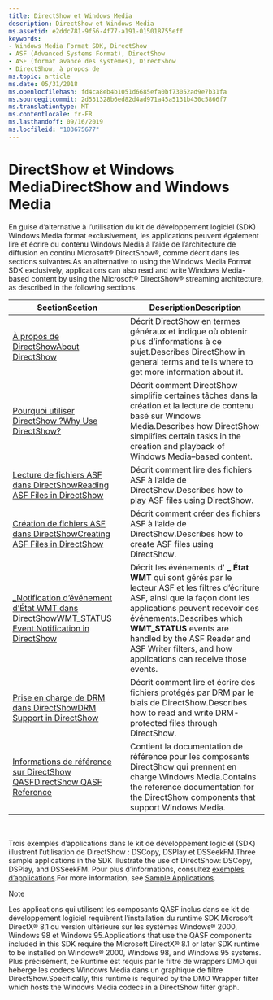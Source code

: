 ```yaml
---
title: DirectShow et Windows Media
description: DirectShow et Windows Media
ms.assetid: e2ddc781-9f56-4f77-a191-015018755eff
keywords:
- Windows Media Format SDK, DirectShow
- ASF (Advanced Systems Format), DirectShow
- ASF (format avancé des systèmes), DirectShow
- DirectShow, à propos de
ms.topic: article
ms.date: 05/31/2018
ms.openlocfilehash: fd4ca8eb4b1051d6685efa0bf73052ad9e7b31fa
ms.sourcegitcommit: 2d531328b6ed82d4ad971a45a5131b430c5866f7
ms.translationtype: MT
ms.contentlocale: fr-FR
ms.lasthandoff: 09/16/2019
ms.locfileid: "103675677"
---
```

# <a name="directshow-and-windows-media"></a><span data-ttu-id="fb47b-107">DirectShow et Windows Media</span><span class="sxs-lookup"><span data-stu-id="fb47b-107">DirectShow and Windows Media</span></span>

<span data-ttu-id="fb47b-108">En guise d’alternative à l’utilisation du kit de développement logiciel (SDK) Windows Media format exclusivement, les applications peuvent également lire et écrire du contenu Windows Media à l’aide de l’architecture de diffusion en continu Microsoft® DirectShow®, comme décrit dans les sections suivantes.</span><span class="sxs-lookup"><span data-stu-id="fb47b-108">As an alternative to using the Windows Media Format SDK exclusively, applications can also read and write Windows Media-based content by using the Microsoft® DirectShow® streaming architecture, as described in the following sections.</span></span>



| <span data-ttu-id="fb47b-109">Section</span><span class="sxs-lookup"><span data-stu-id="fb47b-109">Section</span></span>                                                                                   | <span data-ttu-id="fb47b-110">Description</span><span class="sxs-lookup"><span data-stu-id="fb47b-110">Description</span></span>                                                                                                                                 |
|-------------------------------------------------------------------------------------------|---------------------------------------------------------------------------------------------------------------------------------------------|
| [<span data-ttu-id="fb47b-111">À propos de DirectShow</span><span class="sxs-lookup"><span data-stu-id="fb47b-111">About DirectShow</span></span>](about-directshow.md)                                                  | <span data-ttu-id="fb47b-112">Décrit DirectShow en termes généraux et indique où obtenir plus d’informations à ce sujet.</span><span class="sxs-lookup"><span data-stu-id="fb47b-112">Describes DirectShow in general terms and tells where to get more information about it.</span></span>                                                     |
| [<span data-ttu-id="fb47b-113">Pourquoi utiliser DirectShow ?</span><span class="sxs-lookup"><span data-stu-id="fb47b-113">Why Use DirectShow?</span></span>](why-use-directshow.md)                                             | <span data-ttu-id="fb47b-114">Décrit comment DirectShow simplifie certaines tâches dans la création et la lecture de contenu basé sur Windows Media.</span><span class="sxs-lookup"><span data-stu-id="fb47b-114">Describes how DirectShow simplifies certain tasks in the creation and playback of Windows Media–based content.</span></span>                              |
| [<span data-ttu-id="fb47b-115">Lecture de fichiers ASF dans DirectShow</span><span class="sxs-lookup"><span data-stu-id="fb47b-115">Reading ASF Files in DirectShow</span></span>](reading-asf-files-in-directshow.md)                    | <span data-ttu-id="fb47b-116">Décrit comment lire des fichiers ASF à l’aide de DirectShow.</span><span class="sxs-lookup"><span data-stu-id="fb47b-116">Describes how to play ASF files using DirectShow.</span></span>                                                                                           |
| [<span data-ttu-id="fb47b-117">Création de fichiers ASF dans DirectShow</span><span class="sxs-lookup"><span data-stu-id="fb47b-117">Creating ASF Files in DirectShow</span></span>](creating-asf-files-in-directshow.md)                  | <span data-ttu-id="fb47b-118">Décrit comment créer des fichiers ASF à l’aide de DirectShow.</span><span class="sxs-lookup"><span data-stu-id="fb47b-118">Describes how to create ASF files using DirectShow.</span></span>                                                                                         |
| [<span data-ttu-id="fb47b-119">\_Notification d’événement d’État WMT dans DirectShow</span><span class="sxs-lookup"><span data-stu-id="fb47b-119">WMT\_STATUS Event Notification in DirectShow</span></span>](wmt-status-notification-in-directshow.md) | <span data-ttu-id="fb47b-120">Décrit les événements d' **\_ État WMT** qui sont gérés par le lecteur ASF et les filtres d’écriture ASF, ainsi que la façon dont les applications peuvent recevoir ces événements.</span><span class="sxs-lookup"><span data-stu-id="fb47b-120">Describes which **WMT\_STATUS** events are handled by the ASF Reader and ASF Writer filters, and how applications can receive those events.</span></span> |
| [<span data-ttu-id="fb47b-121">Prise en charge de DRM dans DirectShow</span><span class="sxs-lookup"><span data-stu-id="fb47b-121">DRM Support in DirectShow</span></span>](drm-support-in-directshow.md)                                | <span data-ttu-id="fb47b-122">Décrit comment lire et écrire des fichiers protégés par DRM par le biais de DirectShow.</span><span class="sxs-lookup"><span data-stu-id="fb47b-122">Describes how to read and write DRM-protected files through DirectShow.</span></span>                                                                     |
| [<span data-ttu-id="fb47b-123">Informations de référence sur DirectShow QASF</span><span class="sxs-lookup"><span data-stu-id="fb47b-123">DirectShow QASF Reference</span></span>](directshow-qasf-reference.md)                                | <span data-ttu-id="fb47b-124">Contient la documentation de référence pour les composants DirectShow qui prennent en charge Windows Media.</span><span class="sxs-lookup"><span data-stu-id="fb47b-124">Contains the reference documentation for the DirectShow components that support Windows Media.</span></span>                                              |



 

<span data-ttu-id="fb47b-125">Trois exemples d’applications dans le kit de développement logiciel (SDK) illustrent l’utilisation de DirectShow : DSCopy, DSPlay et DSSeekFM.</span><span class="sxs-lookup"><span data-stu-id="fb47b-125">Three sample applications in the SDK illustrate the use of DirectShow: DSCopy, DSPlay, and DSSeekFM.</span></span> <span data-ttu-id="fb47b-126">Pour plus d’informations, consultez [exemples d’applications](sample-applications.md).</span><span class="sxs-lookup"><span data-stu-id="fb47b-126">For more information, see [Sample Applications](sample-applications.md).</span></span>

> [!Note]  
> <span data-ttu-id="fb47b-127">Les applications qui utilisent les composants QASF inclus dans ce kit de développement logiciel requièrent l’installation du runtime SDK Microsoft DirectX® 8,1 ou version ultérieure sur les systèmes Windows® 2000, Windows 98 et Windows 95.</span><span class="sxs-lookup"><span data-stu-id="fb47b-127">Applications that use the QASF components included in this SDK require the Microsoft DirectX® 8.1 or later SDK runtime to be installed on Windows® 2000, Windows 98, and Windows 95 systems.</span></span> <span data-ttu-id="fb47b-128">Plus précisément, ce Runtime est requis par le filtre de wrappers DMO qui héberge les codecs Windows Media dans un graphique de filtre DirectShow.</span><span class="sxs-lookup"><span data-stu-id="fb47b-128">Specifically, this runtime is required by the DMO Wrapper filter which hosts the Windows Media codecs in a DirectShow filter graph.</span></span>

 

 

 




